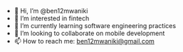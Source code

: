 - 👋 Hi, I’m @ben12mwaniki
- 👀 I’m interested in fintech
- 🌱 I’m currently learning software engineering practices
- 💞️ I’m looking to collaborate on mobile development
- 📫 How to reach me: ben12mwaniki@gmail.com

<!---
ben12mwaniki/ben12mwaniki is a ✨ special ✨ repository because its `README.md` (this file) appears on your GitHub profile.
You can click the Preview link to take a look at your changes.
--->
